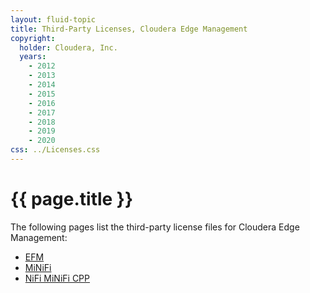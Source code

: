 ```yaml
---
layout: fluid-topic
title: Third-Party Licenses, Cloudera Edge Management
copyright:
  holder: Cloudera, Inc.
  years:
    - 2012
    - 2013
    - 2014
    - 2015
    - 2016
    - 2017
    - 2018
    - 2019
    - 2020
css: ../Licenses.css
---
```

# {{ page.title }}


The following pages list the third-party license files for Cloudera Edge
Management:

* [EFM](ctpl_EFM-CEM.html)
* [MiNiFi](ctpl_Minifi-CEM.html)
* [NiFi MiNiFi CPP](ctpl_Nifi-minif-CPP.html) 
